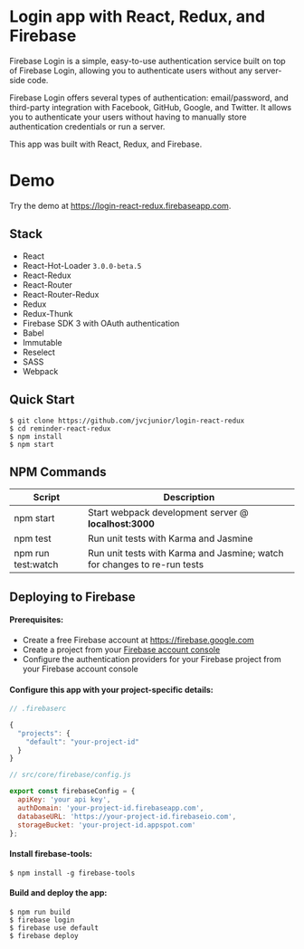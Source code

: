 # Login app with React, Redux, and Firebase
Firebase Login is a simple, easy-to-use authentication service built on top of Firebase Login, allowing you to authenticate users without any server-side code.

Firebase Login offers several types of authentication: email/password, and third-party integration with Facebook, GitHub, Google, and Twitter. 
It allows you to authenticate your users without having to manually store authentication credentials or run a server.

This app was built with React, Redux, and Firebase.

# Demo

Try the demo at https://login-react-redux.firebaseapp.com. 

## Stack

- React
- React-Hot-Loader `3.0.0-beta.5`
- React-Redux
- React-Router
- React-Router-Redux
- Redux
- Redux-Thunk
- Firebase SDK 3 with OAuth authentication
- Babel
- Immutable
- Reselect
- SASS
- Webpack


Quick Start
-----------

```shell
$ git clone https://github.com/jvcjunior/login-react-redux
$ cd reminder-react-redux
$ npm install
$ npm start
```

NPM Commands
------------

|Script|Description|
|---|---|
|npm start|Start webpack development server @ **localhost:3000**|
|npm test|Run unit tests with Karma and Jasmine|
|npm run test:watch|Run unit tests with Karma and Jasmine; watch for changes to re-run tests|


## Deploying to Firebase
#### Prerequisites:
- Create a free Firebase account at https://firebase.google.com
- Create a project from your [Firebase account console](https://console.firebase.google.com)
- Configure the authentication providers for your Firebase project from your Firebase account console

#### Configure this app with your project-specific details:
```javascript
// .firebaserc

{
  "projects": {
    "default": "your-project-id"
  }
}
```
```javascript
// src/core/firebase/config.js

export const firebaseConfig = {
  apiKey: 'your api key',
  authDomain: 'your-project-id.firebaseapp.com',
  databaseURL: 'https://your-project-id.firebaseio.com',
  storageBucket: 'your-project-id.appspot.com'
};
```

#### Install firebase-tools:
```shell
$ npm install -g firebase-tools
```

#### Build and deploy the app:
```shell
$ npm run build
$ firebase login
$ firebase use default
$ firebase deploy
```